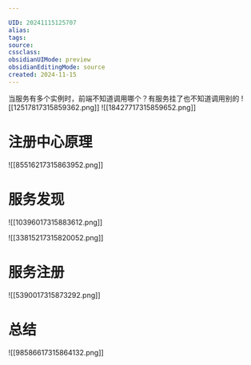 ```yaml
---

UID: 20241115125707 
alias: 
tags: 
source: 
cssclass: 
obsidianUIMode: preview
obsidianEditingMode: source
created: 2024-11-15
---
```




当服务有多个实例时，前端不知道调用哪个？有服务挂了也不知道调用别的
![[12517817315859362.png]]
![[18427717315859652.png]]


# 注册中心原理

![[85516217315863952.png]]


# 服务发现
![[10396017315883612.png]]

![[33815217315820052.png]]

# 服务注册

![[5390017315873292.png]]


# 总结
![[98586617315864132.png]]

